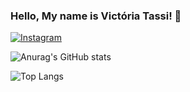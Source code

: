 

### Hello, My name is Victória Tassi! 🌹

[![Instagram](https://img.shields.io/badge/Instagram-E4405F?style=for-the-badge&logo=instagram&logoColor=white)](https://www.instagram.com/victoriatassi/)



![Anurag's GitHub stats](https://github-readme-stats.vercel.app/api?username=Tassizinha&show_icons=true&theme=radical)


![Top Langs](https://github-readme-stats.vercel.app/api/top-langs/?username=Tassizinha&hide_progress=true)
